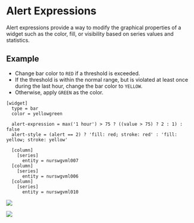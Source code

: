# Alert Expressions

Alert expressions provide a way to modify the graphical properties of a widget such as the color, fill, or visibility based on series values and statistics.

## Example

* Change bar color to `RED` if a threshold is exceeded.
* If the threshold is within the normal range, but is violated at least once during the last hour, change the bar color to `YELLOW`.
* Otherwise, apply `GREEN` as the color.

```ls
[widget]
  type = bar
  color = yellowgreen

  alert-expression = max('1 hour') > 75 ? ((value > 75) ? 2 : 1) : false
  alert-style = (alert == 2) ? 'fill: red; stroke: red' : 'fill: yellow; stroke: yellow'

  [column]
    [series]
      entity = nurswgvml007  
  [column]
    [series]
      entity = nurswgvml006
  [column]
    [series]
      entity = nurswgvml010
```

![](./images/alert-expressions1.png)

[![](./images/button.png)](https://apps.axibase.com/chartlab/993a72b2#)